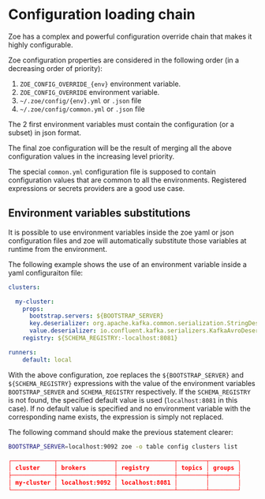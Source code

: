 # Configuration loading chain

Zoe has a complex and powerful configuration override chain that makes it highly configurable.

Zoe configuration properties are considered in the following order (in a decreasing order of priority):

1. `ZOE_CONFIG_OVERRIDE_{env}` environment variable.
2. `ZOE_CONFIG_OVERRIDE` environment variable.
3. `~/.zoe/config/{env}.yml` or `.json` file
4. `~/.zoe/config/common.yml` or `.json` file

The 2 first environment variables must contain the configuration (or a subset) in json format.

The final zoe configuration will be the result of merging all the above configuration values in the increasing level priority.

The special `common.yml` configuration file is supposed to contain configuration values that are common to all the environments. Registered expressions or secrets providers are a good use case. 

## Environment variables substitutions

It is possible to use environment variables inside the zoe yaml or json configuration files and zoe will automatically substitute those variables at runtime from the environment.

The following example shows the use of an environment variable inside a yaml configuraiton file:

```yaml
clusters:

  my-cluster:
    props:
      bootstrap.servers: ${BOOTSTRAP_SERVER}
      key.deserializer: org.apache.kafka.common.serialization.StringDeserializer
      value.deserializer: io.confluent.kafka.serializers.KafkaAvroDeserializer
    registry: ${SCHEMA_REGISTRY:-localhost:8081}

runners:
    default: local
```

With the above configuration, zoe replaces the `${BOOTSTRAP_SERVER}` and `${SCHEMA_REGISTRY}` expressions with the value of the environment variables `BOOTSTRAP_SERVER` and `SCHEMA_REGISTRY` respectively. If the `SCHEMA_REGISTRY` is not found, the specified default value is used (`localhost:8081` in this case). If no default value is specified and no environment variable with the corresponding name exists, the expression is simply not replaced.

The following command should make the previous statement clearer:

```bash tab="command"
BOOTSTRAP_SERVER=localhost:9092 zoe -o table config clusters list
```

```json tab="output"
┌────────────┬────────────────┬────────────────┬────────┬────────┐
│ cluster    │ brokers        │ registry       │ topics │ groups │
├────────────┼────────────────┼────────────────┼────────┼────────┤
│ my-cluster │ localhost:9092 │ localhost:8081 │        │        │
└────────────┴────────────────┴────────────────┴────────┴────────┘
```
